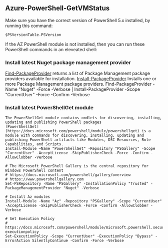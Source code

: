 ## Azure-PowerShell-GetVMStatus

Make sure you have the correct version of PowerShell 5.x installed, by running this command:

    $PSVersionTable.PSVersion

If the AZ PowerShell module is not installed, then you can run these PowerShell commands in an eleveated shell:

### Install latest Nuget package management provider
[Find-PackageProvider](https://docs.microsoft.com/powershell/module/packagemanagement/find-packageprovider) returns a list of Package Management package providers available for installation.
[Install-PackageProvider](https://docs.microsoft.com/powershell/module/packagemanagement/install-packageprovider) Installs one or more Package Management package providers.
    Find-PackageProvider -Name "Nuget" -Force -Verbose | Install-PackageProvider -Scope "CurrentUser" -Force -Confirm -Verbose
    
### Install latest PowerShellGet module
    The PowerShellGet module contains cmdlets for discovering, installing, updating and publishing PowerShell packages
    [PowerShellGet](https://docs.microsoft.com/powershell/module/powershellget) is a module with commands for discovering, installing, updating and publishing PowerShell artifacts like Modules, DSC Resources, Role Capabilities, and Scripts.
    Install-Module –Name "PowerShellGet" -Repository "PSGallery" -Scope "CurrentUser" -AcceptLicense -SkipPublisherCheck –Force -Confirm -AllowClobber -Verbose
    
    # The Microsoft PowerShell Gallery is the central repository for Windows PowerShell content
    # https://docs.microsoft.com/powershell/gallery/overview
    # https://www.powershellgallery.com
    Set-PSRepository -Name "PSGallery" -InstallationPolicy "Trusted" -PackageManagementProvider "Nuget" -Verbose
    
    # Install Az modules
    Install-Module -Name "Az" -Repository "PSGallery" -Scope "CurrentUser" -AcceptLicense -SkipPublisherCheck -Force -Confirm -AllowClobber -Verbose
    
    # Set Execution Policy
    # https://docs.microsoft.com/powershell/module/microsoft.powershell.security/set-executionpolicy
    Set-ExecutionPolicy -Scope "CurrentUser" -ExecutionPolicy "Bypass" -ErrorAction SilentlyContinue -Confirm -Force -Verbose
